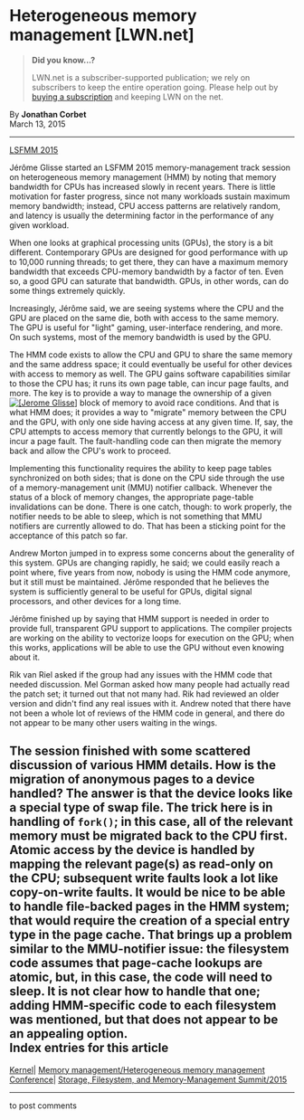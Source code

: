 # Heterogeneous memory management [LWN.net]

> **Did you know...?**
> 
> LWN.net is a subscriber-supported publication; we rely on subscribers to keep the entire operation going. Please help out by [buying a subscription](/Promo/nst-nag4/subscribe) and keeping LWN on the net. 

By **Jonathan Corbet**  
March 13, 2015 

* * *

[LSFMM 2015](/Articles/lsfmm2015/)

Jérôme Glisse started an LSFMM 2015 memory-management track session on heterogeneous memory management (HMM) by noting that memory bandwidth for CPUs has increased slowly in recent years. There is little motivation for faster progress, since not many workloads sustain maximum memory bandwidth; instead, CPU access patterns are relatively random, and latency is usually the determining factor in the performance of any given workload. 

When one looks at graphical processing units (GPUs), the story is a bit different. Contemporary GPUs are designed for good performance with up to 10,000 running threads; to get there, they can have a maximum memory bandwidth that exceeds CPU-memory bandwidth by a factor of ten. Even so, a good GPU can saturate that bandwidth. GPUs, in other words, can do some things extremely quickly. 

Increasingly, Jérôme said, we are seeing systems where the CPU and the GPU are placed on the same die, both with access to the same memory. The GPU is useful for "light" gaming, user-interface rendering, and more. On such systems, most of the memory bandwidth is used by the GPU. 

The HMM code exists to allow the CPU and GPU to share the same memory and the same address space; it could eventually be useful for other devices with access to memory as well. The GPU gains software capabilities similar to those the CPU has; it runs its own page table, can incur page faults, and more. The key is to provide a way to manage the ownership of a given [![\[Jerome Glisse\]](https://static.lwn.net/images/conf/2015/lsfmm/JeromeGlisse-sm.jpg)](/Articles/636320/) block of memory to avoid race conditions. And that is what HMM does; it provides a way to "migrate" memory between the CPU and the GPU, with only one side having access at any given time. If, say, the CPU attempts to access memory that currently belongs to the GPU, it will incur a page fault. The fault-handling code can then migrate the memory back and allow the CPU's work to proceed. 

Implementing this functionality requires the ability to keep page tables synchronized on both sides; that is done on the CPU side through the use of a memory-management unit (MMU) notifier callback. Whenever the status of a block of memory changes, the appropriate page-table invalidations can be done. There is one catch, though: to work properly, the notifier needs to be able to sleep, which is not something that MMU notifiers are currently allowed to do. That has been a sticking point for the acceptance of this patch so far. 

Andrew Morton jumped in to express some concerns about the generality of this system. GPUs are changing rapidly, he said; we could easily reach a point where, five years from now, nobody is using the HMM code anymore, but it still must be maintained. Jérôme responded that he believes the system is sufficiently general to be useful for GPUs, digital signal processors, and other devices for a long time. 

Jérôme finished up by saying that HMM support is needed in order to provide full, transparent GPU support to applications. The compiler projects are working on the ability to vectorize loops for execution on the GPU; when this works, applications will be able to use the GPU without even knowing about it. 

Rik van Riel asked if the group had any issues with the HMM code that needed discussion. Mel Gorman asked how many people had actually read the patch set; it turned out that not many had. Rik had reviewed an older version and didn't find any real issues with it. Andrew noted that there have not been a whole lot of reviews of the HMM code in general, and there do not appear to be many other users waiting in the wings. 

The session finished with some scattered discussion of various HMM details. How is the migration of anonymous pages to a device handled? The answer is that the device looks like a special type of swap file. The trick here is in handling of `fork()`; in this case, all of the relevant memory must be migrated back to the CPU first. Atomic access by the device is handled by mapping the relevant page(s) as read-only on the CPU; subsequent write faults look a lot like copy-on-write faults. It would be nice to be able to handle file-backed pages in the HMM system; that would require the creation of a special entry type in the page cache. That brings up a problem similar to the MMU-notifier issue: the filesystem code assumes that page-cache lookups are atomic, but, in this case, the code will need to sleep. It is not clear how to handle that one; adding HMM-specific code to each filesystem was mentioned, but that does not appear to be an appealing option.  
Index entries for this article  
---  
[Kernel](/Kernel/Index)| [Memory management/Heterogeneous memory management](/Kernel/Index#Memory_management-Heterogeneous_memory_management)  
[Conference](/Archives/ConferenceIndex/)| [Storage, Filesystem, and Memory-Management Summit/2015](/Archives/ConferenceIndex/#Storage_Filesystem_and_Memory-Management_Summit-2015)  
  


* * *

to post comments 
